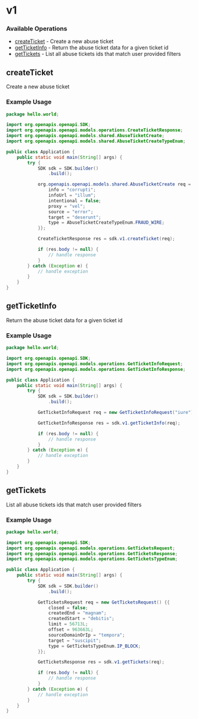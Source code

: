 # v1

### Available Operations

* [createTicket](#createticket) - Create a new abuse ticket
* [getTicketInfo](#getticketinfo) - Return the abuse ticket data for a given ticket id
* [getTickets](#gettickets) - List all abuse tickets ids that match user provided filters

## createTicket

Create a new abuse ticket

### Example Usage

```java
package hello.world;

import org.openapis.openapi.SDK;
import org.openapis.openapi.models.operations.CreateTicketResponse;
import org.openapis.openapi.models.shared.AbuseTicketCreate;
import org.openapis.openapi.models.shared.AbuseTicketCreateTypeEnum;

public class Application {
    public static void main(String[] args) {
        try {
            SDK sdk = SDK.builder()
                .build();

            org.openapis.openapi.models.shared.AbuseTicketCreate req = new AbuseTicketCreate() {{
                info = "corrupti";
                infoUrl = "illum";
                intentional = false;
                proxy = "vel";
                source = "error";
                target = "deserunt";
                type = AbuseTicketCreateTypeEnum.FRAUD_WIRE;
            }};            

            CreateTicketResponse res = sdk.v1.createTicket(req);

            if (res.body != null) {
                // handle response
            }
        } catch (Exception e) {
            // handle exception
        }
    }
}
```

## getTicketInfo

Return the abuse ticket data for a given ticket id

### Example Usage

```java
package hello.world;

import org.openapis.openapi.SDK;
import org.openapis.openapi.models.operations.GetTicketInfoRequest;
import org.openapis.openapi.models.operations.GetTicketInfoResponse;

public class Application {
    public static void main(String[] args) {
        try {
            SDK sdk = SDK.builder()
                .build();

            GetTicketInfoRequest req = new GetTicketInfoRequest("iure");            

            GetTicketInfoResponse res = sdk.v1.getTicketInfo(req);

            if (res.body != null) {
                // handle response
            }
        } catch (Exception e) {
            // handle exception
        }
    }
}
```

## getTickets

List all abuse tickets ids that match user provided filters

### Example Usage

```java
package hello.world;

import org.openapis.openapi.SDK;
import org.openapis.openapi.models.operations.GetTicketsRequest;
import org.openapis.openapi.models.operations.GetTicketsResponse;
import org.openapis.openapi.models.operations.GetTicketsTypeEnum;

public class Application {
    public static void main(String[] args) {
        try {
            SDK sdk = SDK.builder()
                .build();

            GetTicketsRequest req = new GetTicketsRequest() {{
                closed = false;
                createdEnd = "magnam";
                createdStart = "debitis";
                limit = 56713L;
                offset = 963663L;
                sourceDomainOrIp = "tempora";
                target = "suscipit";
                type = GetTicketsTypeEnum.IP_BLOCK;
            }};            

            GetTicketsResponse res = sdk.v1.getTickets(req);

            if (res.body != null) {
                // handle response
            }
        } catch (Exception e) {
            // handle exception
        }
    }
}
```
